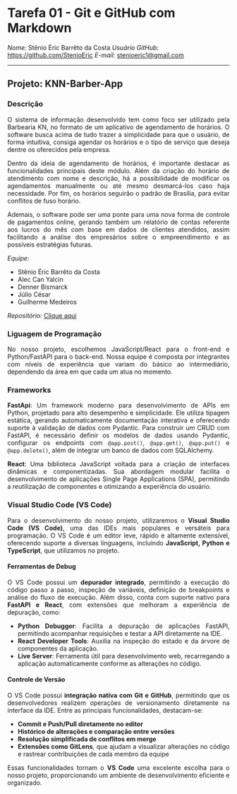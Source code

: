 # Tarefa 01 - Git e GitHub com Markdown

*Nome:* Stênio Éric Barrêto da Costa
*Usuário GitHub:* https://github.com/StenioEric
*E-mail:* stenioeric1@gmail.com

---

## Projeto: KNN-Barber-App

### Descrição

<div style="text-align: justify">
O sistema de informação desenvolvido tem como foco ser utilizado pela Barbearia KN, no formato de um aplicativo de agendamento de horários. O software busca acima de tudo trazer a simplicidade para que o usuário, de forma intuitiva, consiga agendar os horários e o tipo de serviço que deseja dentre os oferecidos pela empresa.

Dentro da ideia de agendamento de horários, é importante destacar as funcionalidades principais deste módulo. Além da criação do horário de atendimento com nome e descrição, há a possibilidade de modificar os agendamentos manualmente ou até mesmo desmarcá-los caso haja necessidade. Por fim, os horários seguirão o padrão de Brasília, para evitar conflitos de fuso horário.

Ademais, o software pode ser uma ponte para uma nova forma de controle de pagamentos online, gerando também um relatório de contas referente aos lucros do mês com base em dados de clientes atendidos, assim facilitando a análise dos empresários sobre o empreendimento e as possíveis estratégias futuras.

</div>

_Equipe:_

- Stênio Éric Barrêto da Costa
- Alec Can Yalcin
- Denner Bismarck
- Júlio César
- Guilherme Medeiros 

_Repositório:_
[Clique aqui](https://github.com/AlecYalcin/KNN-Barber-App)


### Liguagem de Programação

<div style="text-align: justify">
No nosso projeto, escolhemos JavaScript/React para o front-end e Python/FastAPI para o back-end. Nossa equipe é composta por integrantes com níveis de experiência que variam do básico ao intermediário, dependendo da área em que cada um atua no momento.
</div>

### Frameworks

<div style="text-align: justify">

 **FastApi**: Um framework moderno para desenvolvimento de APIs em Python, projetado para alto desempenho e simplicidade. Ele utiliza tipagem estática, gerando automaticamente documentação interativa e oferecendo suporte à validação de dados com Pydantic. Para construir um CRUD com FastAPI, é necessário definir os modelos de dados usando Pydantic, configurar os endpoints com `@app.post()`, `@app.get()`, `@app.put()` e `@app.delete()`, além de integrar um banco de dados com SQLAlchemy.

**React**: Uma biblioteca JavaScript voltada para a criação de interfaces dinâmicas e componentizadas. Sua abordagem modular facilita o desenvolvimento de aplicações Single Page Applications (SPA), permitindo a reutilização de componentes e otimizando a experiência do usuário.

</div>

### Visual Studio Code (VS Code)

<div style="text-align: justify">

Para o desenvolvimento do nosso projeto, utilizaremos o **Visual Studio Code (VS Code)**, uma das IDEs mais populares e versáteis para programação. O VS Code é um editor leve, rápido e altamente extensível, oferecendo suporte a diversas linguagens, incluindo **JavaScript, Python e TypeScript**, que utilizamos no projeto.  

#### **Ferramentas de Debug**  
O VS Code possui um **depurador integrado**, permitindo a execução do código passo a passo, inspeção de variáveis, definição de breakpoints e análise do fluxo de execução. Além disso, conta com suporte nativo para **FastAPI e React**, com extensões que melhoram a experiência de depuração, como:  
- **Python Debugger**: Facilita a depuração de aplicações FastAPI, permitindo acompanhar requisições e testar a API diretamente na IDE.  
- **React Developer Tools**: Auxilia na inspeção do estado e da árvore de componentes da aplicação.  
- **Live Server**: Ferramenta útil para desenvolvimento web, recarregando a aplicação automaticamente conforme as alterações no código.  

#### **Controle de Versão**  
O VS Code possui **integração nativa com Git e GitHub**, permitindo que os desenvolvedores realizem operações de versionamento diretamente na interface da IDE. Entre as principais funcionalidades, destacam-se:  
- **Commit e Push/Pull diretamente no editor**  
- **Histórico de alterações e comparação entre versões**  
- **Resolução simplificada de conflitos em merge**  
- **Extensões como GitLens**, que ajudam a visualizar alterações no código e rastrear contribuições de cada membro da equipe  

Essas funcionalidades tornam o **VS Code** uma excelente escolha para o nosso projeto, proporcionando um ambiente de desenvolvimento eficiente e organizado.


</div>